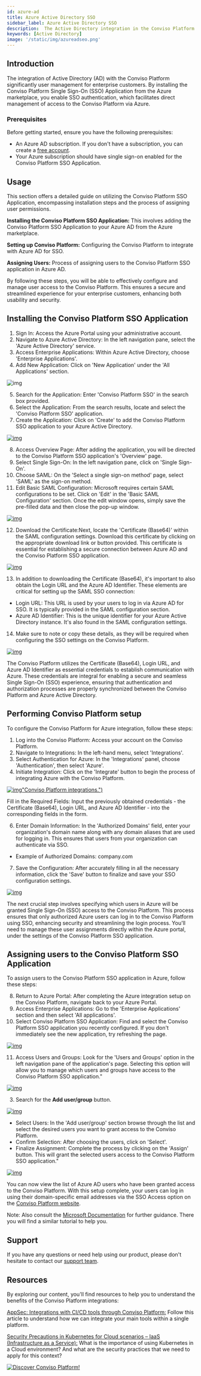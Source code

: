 ```yaml
---
id: azure-ad
title: Azure Active Directory SSO
sidebar_label: Azure Active Directory SSO
description:  The Active Directory integration in the Conviso Platform simplifies user management for enterprise customers. Know more!
keywords: [Active Directory]
image: '/static/img/azureadseo.png'
---
```


## Introduction

The integration of Active Directory (AD) with the Conviso Platform significantly user management for enterprise customers. By installing the Conviso Platform Single Sign-On (SSO) Application from the Azure marketplace, you enable SSO authentication, which facilitates direct management of access to the Conviso Platform via Azure.

### Prerequisites

Before getting started, ensure you have the following prerequisites:
- An Azure AD subscription. If you don't have a subscription, you can create a [free account](https://azure.microsoft.com/free/).
- Your Azure subscription should have single sign-on enabled for the Conviso Platform SSO Application.


## Usage

This section offers a detailed guide on utilizing the Conviso Platform SSO Application, encompassing installation steps and the process of assigning user permissions.

**Installing the Conviso Platform SSO Application:** This involves adding the Conviso Platform SSO Application to your Azure AD from the Azure marketplace.

**Setting up Conviso Platform:** Configuring the Conviso Platform to integrate with Azure AD for SSO.

**Assigning Users:** Process of assigning users to the Conviso Platform SSO application in Azure AD.


By following these steps, you will be able to effectively configure and manage user access to the Conviso Platform. This ensures a secure and streamlined experience for your enterprise customers, enhancing both usability and security.

## Installing the Conviso Platform SSO Application

1. Sign In: Access the Azure Portal using your administrative account.
2. Navigate to Azure Active Directory: In the left navigation pane, select the 'Azure Active Directory' service.
3. Access Enterprise Applications: Within Azure Active Directory, choose 'Enterprise Applications'.
4. Add New Application: Click on 'New Application' under the 'All Applications' section.

<div style={{textAlign: 'center'}}>

![img](../../../static/img/azure-ad-img8.png)

</div>


5. Search for the Application: Enter 'Conviso Platform SSO' in the search box provided.
6. Select the Application: From the search results, locate and select the 'Conviso Platform SSO' application.
7. Create the Application: Click on 'Create' to add the Conviso Platform SSO application to your Azure Active Directory.


<div style={{textAlign: 'center'}}>

[![img](../../../static/img/azure-ad-img15.png "Azure platform.")](https://cta-service-cms2.hubspot.com/web-interactives/public/v1/track/redirect?encryptedPayload=AVxigLKtcWzoFbzpyImNNQsXC9S54LjJuklwM39zNd7hvSoR%2FVTX%2FXjNdqdcIIDaZwGiNwYii5hXwRR06puch8xINMyL3EXxTMuSG8Le9if9juV3u%2F%2BX%2FCKsCZN1tLpW39gGnNpiLedq%2BrrfmYxgh8G%2BTcRBEWaKasQ%3D&webInteractiveContentId=125788977029&portalId=5613826)

</div>

8. Access Overview Page: After adding the application, you will be directed to the Conviso Platform SSO application's 'Overview' page.
9. Select Single Sign-On: In the left navigation pane, click on 'Single Sign-On'.
10. Choose SAML: On the 'Select a single sign-on method' page, select 'SAML' as the sign-on method.
11. Edit Basic SAML Configuration: Microsoft requires certain SAML configurations to be set. Click on 'Edit' in the 'Basic SAML Configuration' section. Once the edit window opens, simply save the pre-filled data and then close the pop-up window.

<div style={{textAlign: 'center'}}>

[![img](../../../static/img/azure-ad-img3.png "Azure platform.")](https://cta-service-cms2.hubspot.com/web-interactives/public/v1/track/redirect?encryptedPayload=AVxigLKtcWzoFbzpyImNNQsXC9S54LjJuklwM39zNd7hvSoR%2FVTX%2FXjNdqdcIIDaZwGiNwYii5hXwRR06puch8xINMyL3EXxTMuSG8Le9if9juV3u%2F%2BX%2FCKsCZN1tLpW39gGnNpiLedq%2BrrfmYxgh8G%2BTcRBEWaKasQ%3D&webInteractiveContentId=125788977029&portalId=5613826)

</div>

12. Download the Certificate:Next, locate the 'Certificate (Base64)' within the SAML configuration settings. Download this certificate by clicking on the appropriate download link or button provided. This certificate is essential for establishing a secure connection between Azure AD and the Conviso Platform SSO application. 

<div style={{textAlign: 'center', maxWidth: '80%' }}>

[![img](../../../static/img/azure-ad-img4.png "Azure platform.")](https://cta-service-cms2.hubspot.com/web-interactives/public/v1/track/redirect?encryptedPayload=AVxigLKtcWzoFbzpyImNNQsXC9S54LjJuklwM39zNd7hvSoR%2FVTX%2FXjNdqdcIIDaZwGiNwYii5hXwRR06puch8xINMyL3EXxTMuSG8Le9if9juV3u%2F%2BX%2FCKsCZN1tLpW39gGnNpiLedq%2BrrfmYxgh8G%2BTcRBEWaKasQ%3D&webInteractiveContentId=125788977029&portalId=5613826)

</div>

13. In addition to downloading the Certificate (Base64), it's important to also obtain the Login URL and the Azure AD Identifier. These elements are critical for setting up the SAML SSO connection:

- Login URL: This URL is used by your users to log in via Azure AD for SSO. It is typically provided in the SAML configuration section.
- Azure AD Identifier: This is the unique identifier for your Azure Active Directory instance. It's also found in the SAML configuration settings.

14. Make sure to note or copy these details, as they will be required when configuring the SSO settings on the Conviso Platform.


<div style={{textAlign: 'center', maxWidth: '80%'}}>

[![img](../../../static/img/azure-ad-img5.png "Azure platform.")](https://cta-service-cms2.hubspot.com/web-interactives/public/v1/track/redirect?encryptedPayload=AVxigLKtcWzoFbzpyImNNQsXC9S54LjJuklwM39zNd7hvSoR%2FVTX%2FXjNdqdcIIDaZwGiNwYii5hXwRR06puch8xINMyL3EXxTMuSG8Le9if9juV3u%2F%2BX%2FCKsCZN1tLpW39gGnNpiLedq%2BrrfmYxgh8G%2BTcRBEWaKasQ%3D&webInteractiveContentId=125788977029&portalId=5613826)

</div>

The Conviso Platform utilizes the Certificate (Base64), Login URL, and Azure AD Identifier as essential credentials to establish communication with Azure. These credentials are integral for enabling a secure and seamless Single Sign-On (SSO) experience, ensuring that authentication and authorization processes are properly synchronized between the Conviso Platform and Azure Active Directory.


## Performing Conviso Platform setup

To configure the Conviso Platform for Azure integration, follow these steps:


1. Log into the Conviso Platform: Access your account on the Conviso Platform.
2. Navigate to Integrations: In the left-hand menu, select 'Integrations'.
3. Select Authentication for Azure: In the 'Integrations' panel, choose 'Authentication', then select 'Azure'.
5. Initiate Integration: Click on the 'Integrate' button to begin the process of integrating Azure with the Conviso Platform.


<div style={{textAlign: 'center'}}>

[![img](../../../static/img/azure-ad-img1.png)"Conviso Platform integrations.")](https://cta-service-cms2.hubspot.com/web-interactives/public/v1/track/redirect?encryptedPayload=AVxigLKtcWzoFbzpyImNNQsXC9S54LjJuklwM39zNd7hvSoR%2FVTX%2FXjNdqdcIIDaZwGiNwYii5hXwRR06puch8xINMyL3EXxTMuSG8Le9if9juV3u%2F%2BX%2FCKsCZN1tLpW39gGnNpiLedq%2BrrfmYxgh8G%2BTcRBEWaKasQ%3D&webInteractiveContentId=125788977029&portalId=5613826)

</div>

Fill in the Required Fields: Input the previously obtained credentials - the Certificate (Base64), Login URL, and Azure AD Identifier - into the corresponding fields in the form.

6. Enter Domain Information: In the 'Authorized Domains' field, enter your organization's domain name along with any domain aliases that are used for logging in. This ensures that users from your organization can authenticate via SSO.
- Example of Authorized Domains: company.com
7. Save the Configuration: After accurately filling in all the necessary information, click the 'Save' button to finalize and save your SSO configuration settings.


<div style={{textAlign: 'center', maxWidth: '60%'}}>

[![img](../../../static/img/azure-ad-img2.png "Conviso Platform integrations.")](https://cta-service-cms2.hubspot.com/web-interactives/public/v1/track/redirect?encryptedPayload=AVxigLKtcWzoFbzpyImNNQsXC9S54LjJuklwM39zNd7hvSoR%2FVTX%2FXjNdqdcIIDaZwGiNwYii5hXwRR06puch8xINMyL3EXxTMuSG8Le9if9juV3u%2F%2BX%2FCKsCZN1tLpW39gGnNpiLedq%2BrrfmYxgh8G%2BTcRBEWaKasQ%3D&webInteractiveContentId=125788977029&portalId=5613826)

</div>

The next crucial step involves specifying which users in Azure will be granted Single Sign-On (SSO) access to the Conviso Platform. This process ensures that only authorized Azure users can log in to the Conviso Platform using SSO, enhancing security and streamlining the login process. You'll need to manage these user assignments directly within the Azure portal, under the settings of the Conviso Platform SSO application.

## Assigning users to the Conviso Platform SSO Application

To assign users to the Conviso Platform SSO application in Azure, follow these steps:

8. Return to Azure Portal: After completing the Azure integration setup on the Conviso Platform, navigate back to your Azure Portal.
9. Access Enterprise Applications: Go to the 'Enterprise Applications' section and then select 'All applications'.
10. Select Conviso Platform SSO Application: Find and select the Conviso Platform SSO application you recently configured. If you don't immediately see the new application, try refreshing the page.


<div style={{textAlign: 'center'}}>

[![img](../../../static/img/azure-ad-img8.png "Azure platform - enterprise applications.")](https://cta-service-cms2.hubspot.com/web-interactives/public/v1/track/redirect?encryptedPayload=AVxigLKtcWzoFbzpyImNNQsXC9S54LjJuklwM39zNd7hvSoR%2FVTX%2FXjNdqdcIIDaZwGiNwYii5hXwRR06puch8xINMyL3EXxTMuSG8Le9if9juV3u%2F%2BX%2FCKsCZN1tLpW39gGnNpiLedq%2BrrfmYxgh8G%2BTcRBEWaKasQ%3D&webInteractiveContentId=125788977029&portalId=5613826)

</div>

11. Access Users and Groups: Look for the 'Users and Groups' option in the left navigation pane of the application's page. Selecting this option will allow you to manage which users and groups have access to the Conviso Platform SSO application."

<div style={{textAlign: 'center', maxWidth: '50%'}}>

[![img](../../../static/img/azure-ad-img9.png "Azure platform - overview.")](https://cta-service-cms2.hubspot.com/web-interactives/public/v1/track/redirect?encryptedPayload=AVxigLKtcWzoFbzpyImNNQsXC9S54LjJuklwM39zNd7hvSoR%2FVTX%2FXjNdqdcIIDaZwGiNwYii5hXwRR06puch8xINMyL3EXxTMuSG8Le9if9juV3u%2F%2BX%2FCKsCZN1tLpW39gGnNpiLedq%2BrrfmYxgh8G%2BTcRBEWaKasQ%3D&webInteractiveContentId=125788977029&portalId=5613826)

</div>

3. Search for the **Add user/group** button.

<div style={{textAlign: 'center', maxWidth: '50%'}}>

[![img](../../../static/img/azure-ad-img10.png "Azure platform - SSO.")](https://cta-service-cms2.hubspot.com/web-interactives/public/v1/track/redirect?encryptedPayload=AVxigLKtcWzoFbzpyImNNQsXC9S54LjJuklwM39zNd7hvSoR%2FVTX%2FXjNdqdcIIDaZwGiNwYii5hXwRR06puch8xINMyL3EXxTMuSG8Le9if9juV3u%2F%2BX%2FCKsCZN1tLpW39gGnNpiLedq%2BrrfmYxgh8G%2BTcRBEWaKasQ%3D&webInteractiveContentId=125788977029&portalId=5613826)

</div>

- Select Users: In the 'Add user/group' section browse through the list and select the desired users you want to grant access to the Conviso Platform.
- Confirm Selection: After choosing the users, click on 'Select'.
- Finalize Assignment: Complete the process by clicking on the 'Assign' button. This will grant the selected users access to the Conviso Platform SSO application."


<div style={{textAlign: 'center'}}>

[![img](../../../static/img/azure-ad-img11.png "Azure platform.")](https://cta-service-cms2.hubspot.com/web-interactives/public/v1/track/redirect?encryptedPayload=AVxigLKtcWzoFbzpyImNNQsXC9S54LjJuklwM39zNd7hvSoR%2FVTX%2FXjNdqdcIIDaZwGiNwYii5hXwRR06puch8xINMyL3EXxTMuSG8Le9if9juV3u%2F%2BX%2FCKsCZN1tLpW39gGnNpiLedq%2BrrfmYxgh8G%2BTcRBEWaKasQ%3D&webInteractiveContentId=125788977029&portalId=5613826)

</div>

You can now view the list of Azure AD users who have been granted access to the Conviso Platform. With this setup complete, your users can log in using their domain-specific email addresses via the SSO Access option on the [Conviso Platform website](https://app.convisoappsec.com/).

Note: Also consult the [Microsoft Documentation](https://learn.microsoft.com/en-us/azure/active-directory/saas-apps/appsec-flow-sso-tutorial) for further guidance. There you will find a similar tutorial to help you.

## Support
If you have any questions or need help using our product, please don't hesitate to contact our [support team](mailto:support@convisoappsec.com).

## Resources

By exploring our content, you'll find resources to help you to understand the benefits of the Conviso Platform integrations:

[AppSec: Integrations with CI/CD tools through Conviso Platform:](https://bit.ly/3ODN0jw) Follow this article to understand how we can integrate your main tools within a single platform.

[Security Precautions in Kubernetes for Cloud scenarios – IaaS (Infrastructure as a Service):](https://bit.ly/3qaizqR) What is the importance of using Kubernetes in a Cloud environment? And what are the security practices that we need to apply for this context?

[![Discover Conviso Platform!](https://no-cache.hubspot.com/cta/default/5613826/interactive-125788977029.png)](https://cta-service-cms2.hubspot.com/web-interactives/public/v1/track/redirect?encryptedPayload=AVxigLKtcWzoFbzpyImNNQsXC9S54LjJuklwM39zNd7hvSoR%2FVTX%2FXjNdqdcIIDaZwGiNwYii5hXwRR06puch8xINMyL3EXxTMuSG8Le9if9juV3u%2F%2BX%2FCKsCZN1tLpW39gGnNpiLedq%2BrrfmYxgh8G%2BTcRBEWaKasQ%3D&webInteractiveContentId=125788977029&portalId=5613826)